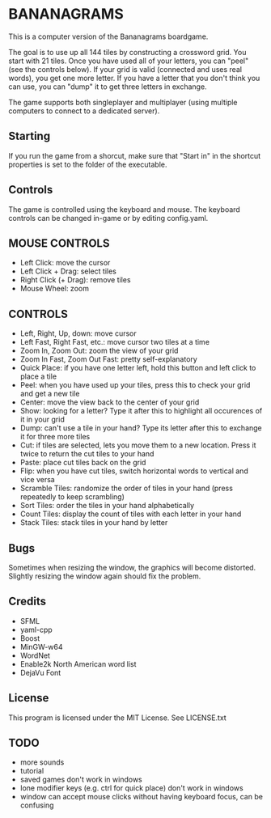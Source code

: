 BANANAGRAMS
===========
This is a computer version of the Bananagrams boardgame.

The goal is to use up all 144 tiles by constructing a crossword grid. You start
with 21 tiles. Once you have used all of your letters, you can "peel" (see the
controls below). If your grid is valid (connected and uses real words), you get
one more letter. If you have a letter that you don't think you can use, you can
"dump" it to get three letters in exchange.

The game supports both singleplayer and multiplayer (using multiple computers to
connect to a dedicated server).

Starting
--------
If you run the game from a shorcut, make sure that "Start in" in the shortcut
properties is set to the folder of the executable.

Controls
--------

The game is controlled using the keyboard and mouse. The keyboard controls can
be changed in-game or by editing config.yaml.

MOUSE CONTROLS
--------------

 * Left Click: move the cursor
 * Left Click + Drag: select tiles
 * Right Click (+ Drag): remove tiles
 * Mouse Wheel: zoom

CONTROLS
--------

* Left, Right, Up, down: move cursor
* Left Fast, Right Fast, etc.: move cursor two tiles at a time
* Zoom In, Zoom Out: zoom the view of your grid
* Zoom In Fast, Zoom Out Fast: pretty self-explanatory
* Quick Place: if you have one letter left, hold this button and left click to
  place a tile
* Peel: when you have used up your tiles, press this to check your grid and get
  a new tile
* Center: move the view back to the center of your grid
* Show: looking for a letter? Type it after this to highlight all occurences of
  it in your grid
* Dump: can't use a tile in your hand? Type its letter after this to exchange it
  for three more tiles
* Cut: if tiles are selected, lets you move them to a new location. Press it
  twice to return the cut tiles to your hand
* Paste: place cut tiles back on the grid
* Flip: when you have cut tiles, switch horizontal words to vertical and vice
  versa
* Scramble Tiles: randomize the order of tiles in your hand (press repeatedly to
  keep scrambling)
* Sort Tiles: order the tiles in your hand alphabetically
* Count Tiles: display the count of tiles with each letter in your hand
* Stack Tiles: stack tiles in your hand by letter

Bugs
----
Sometimes when resizing the window, the graphics will become distorted. Slightly
resizing the window again should fix the problem.

Credits
-------
 * SFML
 * yaml-cpp
 * Boost
 * MinGW-w64
 * WordNet
 * Enable2k North American word list
 * DejaVu Font

License
-------
This program is licensed under the MIT License. See LICENSE.txt

TODO
----
 * more sounds
 * tutorial
 * saved games don't work in windows
 * lone modifier keys (e.g. ctrl for quick place) don't work in windows
 * window can accept mouse clicks without having keyboard focus, can be
   confusing
